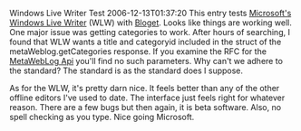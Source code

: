 Windows Live Writer Test
2006-12-13T01:37:20
This entry tests [Microsoft's Windows Live Writer](http://ideas.live.com/programpage.aspx?versionId=4372c8c2-b76f-4d44-aea1-9835b61d8dc1) (WLW) with [Bloget](http://mike-ward.net/bloget). Looks like things are working well. One major issue was getting categories to work. After hours of searching, I found that WLW wants a title and categoryid included in the struct of the metaWeblog.getCategories response. If you examine the RFC for the [MetaWebLog Api](http://www.xmlrpc.com/metaWeblogApi) you'll find no such parameters. Why can't we adhere to the standard? The standard is as the standard does I suppose.

As for the WLW, it's pretty darn nice. It feels better than any of the other offline editors I've used to date. The interface just feels right for whatever reason. There are a few bugs but then again, it is beta software. Also, no spell checking as you type. Nice going Microsoft.
